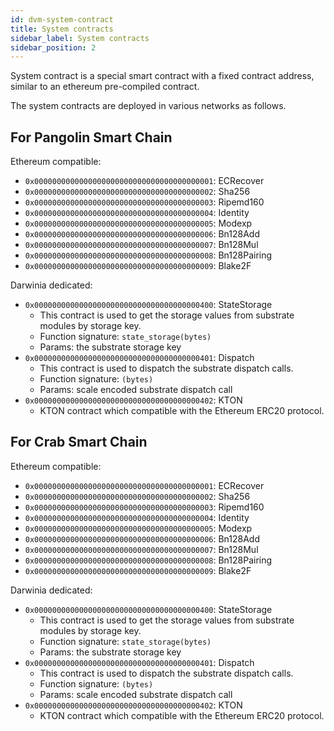 ```yaml
---
id: dvm-system-contract
title: System contracts
sidebar_label: System contracts
sidebar_position: 2
---
```


System contract is a special smart contract with a fixed contract address, similar to an ethereum pre-compiled contract.

The system contracts are deployed in various networks as follows.

## For Pangolin Smart Chain

Ethereum compatible:

- `0x0000000000000000000000000000000000000001`: ECRecover
- `0x0000000000000000000000000000000000000002`: Sha256
- `0x0000000000000000000000000000000000000003`: Ripemd160
- `0x0000000000000000000000000000000000000004`: Identity
- `0x0000000000000000000000000000000000000005`: Modexp
- `0x0000000000000000000000000000000000000006`: Bn128Add
- `0x0000000000000000000000000000000000000007`: Bn128Mul
- `0x0000000000000000000000000000000000000008`: Bn128Pairing
- `0x0000000000000000000000000000000000000009`: Blake2F

Darwinia dedicated:

- `0x0000000000000000000000000000000000000400`: StateStorage
    - This contract is used to get the storage values from substrate modules by storage key.
    - Function signature: `state_storage(bytes)`
    - Params: the substrate storage key
- `0x0000000000000000000000000000000000000401`: Dispatch
    - This contract is used to dispatch the substrate dispatch calls.
    - Function signature: `(bytes)`
    - Params: scale encoded substrate dispatch call
- `0x0000000000000000000000000000000000000402`: KTON
    - KTON contract which compatible with the Ethereum ERC20 protocol.

## For Crab Smart Chain

Ethereum compatible:

- `0x0000000000000000000000000000000000000001`: ECRecover
- `0x0000000000000000000000000000000000000002`: Sha256
- `0x0000000000000000000000000000000000000003`: Ripemd160
- `0x0000000000000000000000000000000000000004`: Identity
- `0x0000000000000000000000000000000000000005`: Modexp
- `0x0000000000000000000000000000000000000006`: Bn128Add
- `0x0000000000000000000000000000000000000007`: Bn128Mul
- `0x0000000000000000000000000000000000000008`: Bn128Pairing
- `0x0000000000000000000000000000000000000009`: Blake2F

Darwinia dedicated:

- `0x0000000000000000000000000000000000000400`: StateStorage
    - This contract is used to get the storage values from substrate modules by storage key.
    - Function signature: `state_storage(bytes)`
    - Params: the substrate storage key
- `0x0000000000000000000000000000000000000401`: Dispatch
    - This contract is used to dispatch the substrate dispatch calls.
    - Function signature: `(bytes)`
    - Params: scale encoded substrate dispatch call
- `0x0000000000000000000000000000000000000402`: KTON
    - KTON contract which compatible with the Ethereum ERC20 protocol.